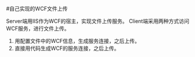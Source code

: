 #自己实现的WCF文件上传

Server端用IIS作为WCF的宿主，实现文件上传服务。
Client端采用两种方式访问WCF服务，进行文件上传。
1. 用配置文件中的WCF信息，生成服务连接，之后上传。
2. 直接用代码生成WCF的服务连接，之后上传。